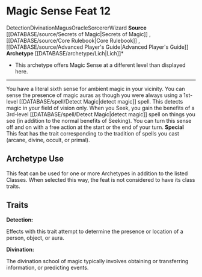 ﻿---
feat: Magic Sense
id: '622'
level: '12'
name: Magic Sense
rarity: Common
school: Divination
source: '[[DATABASE/source/Secrets of Magic|Secrets of Magic]]'
trait:
- '[[DATABASE/trait/Detection|Detection]]'
- '[[DATABASE/trait/Divination|Divination]]'
- '[[DATABASE/trait/Magus|Magus]]'
- '[[DATABASE/trait/Oracle|Oracle]]'
- '[[DATABASE/trait/Sorcerer|Sorcerer]]'
- '[[DATABASE/trait/Wizard|Wizard]]'
type: Feat

---
# Magic Sense <span class="item-type">Feat 12</span>

<span class="item-trait">Detection</span><span class="item-trait">Divination</span><span class="item-trait">Magus</span><span class="item-trait">Oracle</span><span class="item-trait">Sorcerer</span><span class="item-trait">Wizard</span>
**Source** [[DATABASE/source/Secrets of Magic|Secrets of Magic]] , [[DATABASE/source/Core Rulebook|Core Rulebook]] , [[DATABASE/source/Advanced Player's Guide|Advanced Player's Guide]] 
**Archetype** [[DATABASE/archetype/Lich|Lich]]*
* This archetype offers Magic Sense at a different level than displayed here.

---
You have a literal sixth sense for ambient magic in your vicinity. You can sense the presence of magic auras as though you were always using a 1st-level [[DATABASE/spell/Detect Magic|detect magic]] spell. This detects magic in your field of vision only. When you Seek, you gain the benefits of a 3rd-level [[DATABASE/spell/Detect Magic|detect magic]] spell on things you see (in addition to the normal benefits of Seeking). You can turn this sense off and on with a free action at the start or the end of your turn.
**Special** This feat has the trait corresponding to the tradition of spells you cast (arcane, divine, occult, or primal).

## Archetype Use

This feat can be used for one or more Archetypes in addition to the listed Classes. When selected this way, the feat is not considered to have its class traits.

## Traits

**Detection:**

Effects with this trait attempt to determine the presence or location of a person, object, or aura.

**Divination:**

The divination school of magic typically involves obtaining or transferring information, or predicting events.